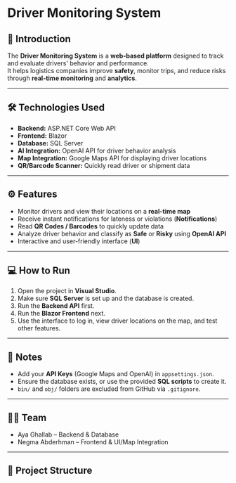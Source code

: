 # Driver Monitoring System

## 📌 Introduction
The **Driver Monitoring System** is a **web-based platform** designed to track and evaluate drivers' behavior and performance.  
It helps logistics companies improve **safety**, monitor trips, and reduce risks through **real-time monitoring** and **analytics**.

---

## 🛠️ Technologies Used
- **Backend:** ASP.NET Core Web API  
- **Frontend:** Blazor  
- **Database:** SQL Server  
- **AI Integration:** OpenAI API for driver behavior analysis  
- **Map Integration:** Google Maps API for displaying driver locations  
- **QR/Barcode Scanner:** Quickly read driver or shipment data  

---

## ⚙️ Features
- Monitor drivers and view their locations on a **real-time map**  
- Receive instant notifications for lateness or violations (**Notifications**)  
- Read **QR Codes / Barcodes** to quickly update data  
- Analyze driver behavior and classify as **Safe** or **Risky** using **OpenAI API**  
- Interactive and user-friendly interface (**UI**)  

---

## 💻 How to Run
1. Open the project in **Visual Studio**.  
2. Make sure **SQL Server** is set up and the database is created.  
3. Run the **Backend API** first.  
4. Run the **Blazor Frontend** next.  
5. Use the interface to log in, view driver locations on the map, and test other features.  

---

## 📝 Notes
- Add your **API Keys** (Google Maps and OpenAI) in `appsettings.json`.  
- Ensure the database exists, or use the provided **SQL scripts** to create it.  
- `bin/` and `obj/` folders are excluded from GitHub via `.gitignore`.  

---

## 👨‍💻 Team
- Aya Ghallab – Backend & Database    
- Negma Abderhman  – Frontend & UI/Map Integration  

---

## 📂 Project Structure

